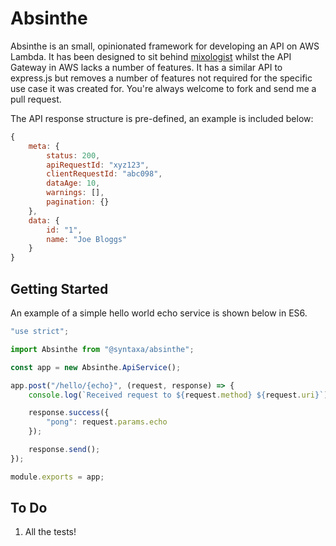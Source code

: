 # Absinthe

Absinthe is an small, opinionated framework for developing an API on AWS Lambda. It has been designed to sit behind [mixologist](https://github.com/sabooji/mixologist#readme) whilst the API Gateway in AWS lacks a number of features. It has a similar API to express.js but removes a number of features not required for the specific use case it was created for. You're always welcome to fork and send me a pull request.

The API response structure is pre-defined, an example is included below:

```javascript
{
	meta: {
		status: 200,
		apiRequestId: "xyz123",
		clientRequestId: "abc098",
		dataAge: 10,
		warnings: [],
		pagination: {}
	},
	data: {
		id: "1",
		name: "Joe Bloggs"
	}
}
```

## Getting Started
An example of a simple hello world echo service is shown below in ES6.

```javascript
"use strict";

import Absinthe from "@syntaxa/absinthe";

const app = new Absinthe.ApiService();

app.post("/hello/{echo}", (request, response) => {
	console.log(`Received request to ${request.method} ${request.uri}`);

	response.success({
		"pong": request.params.echo
	});

	response.send();
});

module.exports = app;
```

## To Do

1. All the tests!
